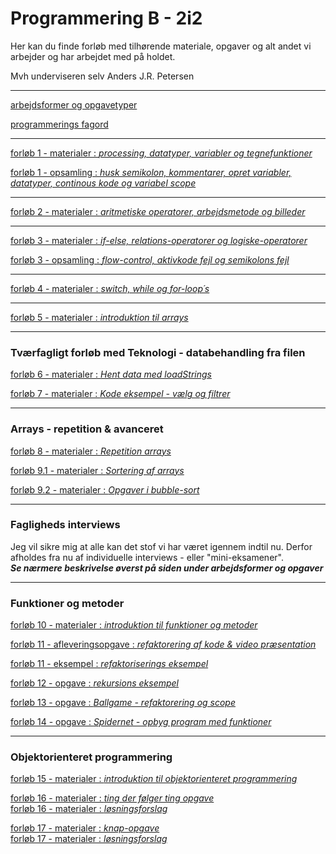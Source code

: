 # Programmering B - 2i2

Her kan du finde forløb med tilhørende materiale, opgaver og alt andet vi arbejder og har arbejdet med på holdet.

Mvh underviseren selv Anders J.R. Petersen

---

[arbejdsformer og opgavetyper](arbejdsformer/arbejdsformer.md)

[programmerings fagord](terminologi/terminologi.md)

---

[forløb 1 - materialer : *processing, datatyper, variabler og tegnefunktioner*](forlob1_intro/forlob1.md)

[forløb 1 - opsamling  : *husk semikolon, kommentarer, opret variabler, datatyper, continous kode og variabel scope*](forlob1_intro/forlob1_opsamling.md)

---

[forløb 2 - materialer : *aritmetiske operatorer, arbejdsmetode og billeder*](forlob2_operatorer_og_arbejdsmetode/forlob2_operatorer_og_arbejdsmetode.md)

---

[forløb 3 - materialer : *if-else, relations-operatorer og logiske-operatorer*](forlob3_if_else_logiske_og_relations_operatorer/forlob3.md)

[forløb 3 - opsamling  : *flow-control, aktivkode fejl og semikolons fejl*](forlob3_if_else_logiske_og_relations_operatorer/forlob3_opsamling.md)

---

[forløb 4 - materialer : *switch, while og for-loop´s*](forlob4_switch_while_for_loop/forlob4.md)

---

[forløb 5 - materialer : *introduktion til arrays*](forlob5_arrays/forlob5_arrays.md)

----

### Tværfagligt forløb med Teknologi - databehandling fra filen

[forløb 6 - materialer : *Hent data med loadStrings*](forlob6_loadStrings/forlob6_loadStrings.md)

[forløb 7 - materialer : *Kode eksempel - vælg og filtrer*](forlob7_select_og_filtrer/forlob7_select_og_filtrer.md)

----------------------------------

### Arrays - repetition & avanceret

[forløb 8 - materialer : *Repetition arrays*](forlob8_rep_arrays/forlob8_rep_arrays.md)

[forløb 9.1 - materialer : *Sortering af arrays*](forlob9_arrays_sortering/forlob9_arrays_sortering.md)

[forløb 9.2 - materialer : *Opgaver i bubble-sort*](forlob9_arrays_sortering/sorting_opgaver.md)

----------------------------------

### Fagligheds interviews

Jeg vil sikre mig at alle kan det stof vi har været igennem indtil nu. Derfor afholdes fra nu af individuelle interviews - eller "mini-eksamener".     
***Se nærmere beskrivelse øverst på siden under arbejdsformer og opgaver***

----------------------------------

### Funktioner og metoder

[forløb 10 - materialer : *introduktion til funktioner og metoder*](forlob10_funktioner/forlob10_funktioner.md)

[forløb 11 - afleveringsopgave : *refaktorering af kode & video præsentation*](forlob11_refaktorering_med_funktioner/forlob11_refaktorering_med_funktioner.md)

[forløb 11 - eksempel : *refaktoriserings eksempel*](forlob11_refaktorering_med_funktioner/refaktorering_eksempel.md)

[forløb 12 - opgave : *rekursions eksempel*](forlob12_funktioner_rekursivt_tree/forlob12_tree.md)

[forløb 13 - opgave : *Ballgame - refaktorering og scope*](forlob13_refaktorering_ballgame/forlob13_refaktorering_ballgame.md)

[forløb 14 - opgave : *Spidernet - opbyg program med funktioner*](forlob14_spidernet_lav_funktioner/forlob14_spidernet_lav_funktioner.md)

----------------------------------

### Objektorienteret programmering

 [forløb 15 - materialer : *introduktion til objektorienteret programmering*](forlob15_oop_intro1/forlob15_oop_intro1.md)

 [forløb 16 - materialer : *ting der følger ting opgave*](forlob16_oop_followers/oop_followers.md)                    
 [forløb 16 - materialer : *løsningsforslag*](forlob16_oop_followers/solutionDel3.md)


 [forløb 17 - materialer : *knap-opgave*](forlob17_oop_knap1/oop_knap1.md)                           
 [forløb 17 - materialer : *løsningsforslag*](forlob17_oop_knap1/oop_knap1_solution.md)
